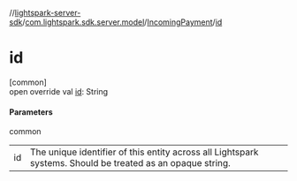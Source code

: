 //[lightspark-server-sdk](../../../index.md)/[com.lightspark.sdk.server.model](../index.md)/[IncomingPayment](index.md)/[id](id.md)

# id

[common]\
open override val [id](id.md): String

#### Parameters

common

| | |
|---|---|
| id | The unique identifier of this entity across all Lightspark systems. Should be treated as an opaque string. |
